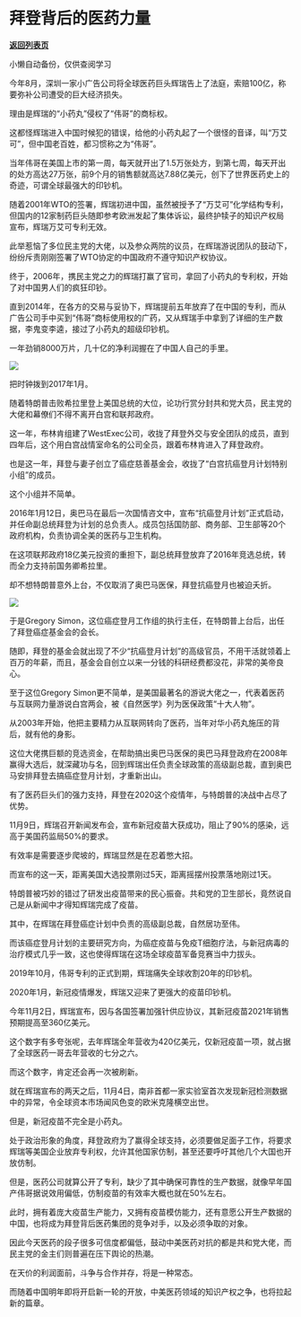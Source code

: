 # 拜登背后的医药力量

[**返回列表页**](/gzh/政事堂2019)

小懒自动备份，仅供查阅学习

今年8月，深圳一家小广告公司将全球医药巨头辉瑞告上了法庭，索赔100亿，称要弥补公司遭受的巨大经济损失。

  

理由是辉瑞的“小药丸”侵权了“伟哥”的商标权。

  

这都怪辉瑞进入中国时候犯的错误，给他的小药丸起了一个很怪的音译，叫“万艾可”，但中国老百姓，都习惯称之为“伟哥”。

  

当年伟哥在美国上市的第一周，每天就开出了1.5万张处方，到第七周，每天开出的处方高达27万张，前9个月的销售额就高达7.88亿美元，创下了世界医药史上的奇迹，可谓全球最强大的印钞机。

  

随着2001年WTO的签署，辉瑞初进中国，虽然被授予了“万艾可”化学结构专利，但国内的12家制药巨头随即参考欧洲发起了集体诉讼，最终护犊子的知识产权局宣布，辉瑞万艾可专利无效。

  

此举惹恼了多位民主党的大佬，以及参众两院的议员，在辉瑞游说团队的鼓动下，纷纷斥责刚刚签署了WTO协定的中国政府不遵守知识产权协议。

  

终于，2006年，携民主党之力的辉瑞打赢了官司，拿回了小药丸的专利权，开始了对中国男人们的疯狂印钞。

  

直到2014年，在各方的交易与妥协下，辉瑞提前五年放弃了在中国的专利，而从广告公司手中买到“伟哥”商标使用权的广药，又从辉瑞手中拿到了详细的生产数据，李鬼变李逵，接过了小药丸的超级印钞机。

  

一年劲销8000万片，几十亿的净利润握在了中国人自己的手里。

  

![](https://mmbiz.qpic.cn/mmbiz_jpg/rxhS23yu8cMicxlZpeyb7Yjg2Ibmfp5RPJyTtqYp9SabpJwKfBa5ZAPJOwOvibpWkcciaAxmRNhia4B8uJibZwXHOVA/640?wx_fmt=jpeg)

  

把时钟拨到2017年1月。

  

随着特朗普击败希拉里登上美国总统的大位，论功行赏分封共和党大员，民主党的大佬和幕僚们不得不离开白宫和联邦政府。

  

这一年，布林肯组建了WestExec公司，收拢了拜登外交与安全团队的成员，直到四年后，这个用白宫战情室命名的公司全员，跟着布林肯进入了拜登政府。

  

也是这一年，拜登与妻子创立了癌症慈善基金会，收拢了“白宫抗癌登月计划特别小组”的成员。

  

这个小组并不简单。  

  

2016年1月12日，奥巴马在最后一次国情咨文中，宣布“抗癌登月计划”正式启动，并任命副总统拜登为计划的总负责人。成员包括国防部、商务部、卫生部等20个政府机构，负责协调全美的医药与卫生机构。

  

在这项联邦政府18亿美元投资的重担下，副总统拜登放弃了2016年竞选总统，转而全力支持前国务卿希拉里。  

  

却不想特朗普意外上台，不仅取消了奥巴马医保，拜登抗癌登月也被迫夭折。  

  

![](https://mmbiz.qpic.cn/mmbiz_png/rxhS23yu8cMicxlZpeyb7Yjg2Ibmfp5RPc7bicx8ia7HibjZHjZgBk9tydHLzwiblLWGYBNiaCHibjluTdQgI9hb1oySw/640?wx_fmt=png)

  

于是Gregory Simon，这位癌症登月工作组的执行主任，在特朗普上台后，出任了拜登癌症基金会的会长。

  

随即，拜登的基金会就出现了不少“抗癌登月计划”的高级官员，不用干活就领着上百万的年薪，而且，基金会自创立以来一分钱的科研经费都没花，非常的美帝良心。

  

至于这位Gregory Simon更不简单，是美国最著名的游说大佬之一，代表着医药与互联网力量游说白宫两会，被《自然医学》列为医保政策“十大人物”。

  

从2003年开始，他把主要精力从互联网转向了医药，当年对华小药丸施压的背后，就有他的身影。  

  

这位大佬携巨额的竞选资金，在帮助搞出奥巴马医保的奥巴马拜登政府在2008年赢得大选后，就深藏功与名，回到辉瑞出任负责全球政策的高级副总裁，直到奥巴马安排拜登去搞癌症登月计划，才重新出山。

  

有了医药巨头们的强力支持，拜登在2020这个疫情年，与特朗普的决战中占尽了优势。

  

11月9日，辉瑞召开新闻发布会，宣布新冠疫苗大获成功，阻止了90%的感染，远高于美国药监局50%的要求。

  

有效率是需要逐步爬坡的，辉瑞显然是在忍着憋大招。  

  

而宣布的这一天，距离美国大选投票刚过5天，距离摇摆州投票落地刚过1天。

  

特朗普被巧妙的错过了研发出疫苗带来的民心振奋。共和党的卫生部长，竟然说自己是从新闻中才得知辉瑞完成了疫苗。

  

其中，在辉瑞在拜登癌症计划中负责的高级副总裁，自然居功至伟。  

  

而该癌症登月计划的主要研究方向，为癌症疫苗与免疫T细胞疗法，与新冠病毒的治疗模式几乎一致，这也使得辉瑞在这场全球疫苗军备竞赛当中力拔头。

  

2019年10月，伟哥专利的正式到期，辉瑞痛失全球收割20年的印钞机。

  

2020年1月，新冠疫情爆发，辉瑞又迎来了更强大的疫苗印钞机。  

  

今年11月2日，辉瑞宣布，因与各国签署加强针供应协议，其新冠疫苗2021年销售预期提高至360亿美元。

  

这个数字有多夸张呢，去年辉瑞全年营收为420亿美元，仅新冠疫苗一项，就占据了全球医药一哥去年营收的七分之六。

  

而这个数字，肯定还会再一次被刷新。  

  

就在辉瑞宣布的两天之后，11月4日，南非首都一家实验室首次发现新冠检测数据中的异常，令全球资本市场闻风色变的欧米克隆横空出世。

  

但是，新冠疫苗不完全是小药丸。  

  

处于政治形象的角度，拜登政府为了赢得全球支持，必须要做足面子工作，将要求辉瑞等美国企业放弃专利权，允许其他国家仿制，甚至还要呼吁其他几个大国也开放仿制。

  

但是，医药公司就算公开了专利，缺少了其中确保可靠性的生产数据，就像早年国产伟哥据说效用偏低，仿制疫苗的有效率大概也就在50%左右。

  

此时，拥有着庞大疫苗生产能力，又拥有疫苗模仿能力，还有意愿公开生产数据的中国，也将成为拜登背后医药集团的竞争对手，以及必须争取的对象。

  

因此今天医药的段子很多可信度都偏低，鼓动中美医药对抗的都是共和党大佬，而民主党的金主们则普遍在压下舆论的热潮。

  

在天价的利润面前，斗争与合作并存，将是一种常态。

  

而随着中国明年即将开启新一轮的开放，中美医药领域的知识产权之争，也将拉起新的篇章。  

  

